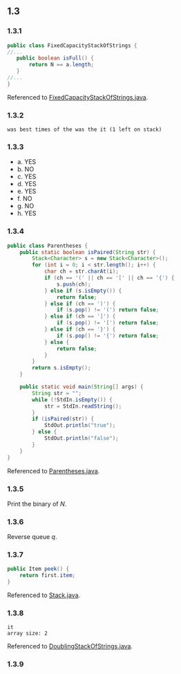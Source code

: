 ## 1.3

### 1.3.1

```java
public class FixedCapacityStackOfStrings {
//...
   public boolean isFull() {
       return N == a.length;
   }
//...
}
```

Referenced to [FixedCapacityStackOfStrings.java](my/FixedCapacityStackOfStrings.java).

### 1.3.2

```
was best times of the was the it (1 left on stack)
```

### 1.3.3

- a. YES
- b. NO
- c. YES
- d. YES
- e. YES
- f. NO
- g. NO
- h. YES

### 1.3.4

```java
public class Parentheses {
    public static boolean isPaired(String str) {
        Stack<Character> s = new Stack<Character>();
        for (int i = 0; i < str.length(); i++) {
            char ch = str.charAt(i);
            if (ch == '(' || ch == '[' || ch == '{') {
                s.push(ch);
            } else if (s.isEmpty()) {
                return false;
            } else if (ch == ')') {
                if (s.pop() != '(') return false;
            } else if (ch == ']') {
                if (s.pop() != '[') return false;
            } else if (ch == '}') {
                if (s.pop() != '{') return false;
            } else {
                return false;
            }
        }
        return s.isEmpty();
    }

    public static void main(String[] args) {
        String str = "";
        while (!StdIn.isEmpty()) {
            str = StdIn.readString();
        }
        if (isPaired(str)) {
            StdOut.println("true");
        } else {
            StdOut.println("false");
        }
    }
}
```

Referenced to [Parentheses.java](my/Parentheses.java).

### 1.3.5

Print the binary of *N*.

### 1.3.6

Reverse queue *q*.

### 1.3.7

```java
public Item peek() {
    return first.item;
}
```

Referenced to [Stack.java](my/Stack.java).

### 1.3.8

```
it
array size: 2
```

Referenced to [DoublingStackOfStrings.java](my/DoublingStackOfStrings.java).

### 1.3.9

